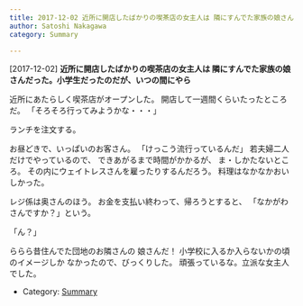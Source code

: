 ```yaml
---
title: 2017-12-02 近所に開店したばかりの喫茶店の女主人は 隣にすんでた家族の娘さんだった。小学生だったのだが、いつの間にやら
author: Satoshi Nakagawa
category: Summary

---
```


[2017-12-02] **近所に開店したばかりの喫茶店の女主人は 隣にすんでた家族の娘さんだった。小学生だったのだが、いつの間にやら** 

 近所にあたらしく喫茶店がオープンした。
開店して一週間くらいたったところだ。
「そろそろ行ってみようかな・・・」

 ランチを注文する。

 お昼どきで、いっぱいのお客さん。
「けっこう流行っているんだ」
若夫婦二人だけでやっているので、
できあがるまで時間がかかるが、
ま・しかたないところ。
その内にウェイトレスさんを雇ったりするんだろう。
料理はなかなかおいしかった。

 レジ係は奥さんのほう。
お金を支払い終わって、帰ろうとすると、
「なかがわさんですか？」という。

 「ん？」

 ららら昔住んでた団地のお隣さんの
娘さんだ！
小学校に入るか入らないかの頃のイメージしか
なかったので、びっくりした。
頑張っているな。立派な女主人でした。

- Category: [Summary](https://merapano.github.io/categories.html#Summary)

